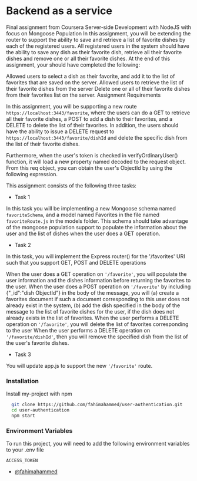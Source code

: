 # Backend as a service 

Final assignment from Coursera Server-side Development with NodeJS with focus on Mongoose Population
In this assignment, you will be extending the router to support the ability to save and retrieve a list of favorite dishes by each of the registered users. All registered users in the system should have the ability to save any dish as their favorite dish, retrieve all their favorite dishes and remove one or all their favorite dishes. At the end of this assignment, your should have completed the following:

Allowed users to select a dish as their favorite, and add it to the list of favorites that are saved on the server.
Allowed users to retrieve the list of their favorite dishes from the server
Delete one or all of their favorite dishes from their favorites list on the server.
Assignment Requirements

In this assignment, you will be supporting a new route `https://localhost:3443/favorite`, where the users can do a GET to retrieve all their favorite dishes, a POST to add a dish to their favorites, and a DELETE to delete the list of their favorites. In addition, the users should have the ability to issue a DELETE request to `https://localhost:3443/favorite/dishId` and delete the specific dish from the list of their favorite dishes.

Furthermore, when the user's token is checked in verifyOrdinaryUser() function, it will load a new property named decoded to the request object. From this req object, you can obtain the user's ObjectId by using the following expression. 

    
This assignment consists of the following three tasks:

- Task 1

In this task you will be implementing a new Mongoose schema named `favoriteSchema`, and a model named Favorites in the file named `favoriteRoute.js` in the models folder. This schema should take advantage of the mongoose population support to populate the information about the user and the list of dishes when the user does a GET operation.

- Task 2

In this task, you will implement the Express router() for the '/favorites' URI such that you support GET, POST and DELETE operations

When the user does a GET operation on `'/favorite'`, you will populate the user information and the dishes information before returning the favorites to the user.
When the user does a POST operation on `'/favorite'` by including {"_id":"dish ObjectId"} in the body of the message, you will (a) create a favorites document if such a document corresponding to this user does not already exist in the system, (b) add the dish specified in the body of the message to the list of favorite dishes for the user, if the dish does not already exists in the list of favorites.
When the user performs a DELETE operation on `'/favorite'`, you will delete the list of favorites corresponding to the user
When the user performs a DELETE operation on `'/favorite/dishId'`, then you will remove the specified dish from the list of the user's favorite dishes.
- Task 3

You will update app.js to support the new `'/favorite'` route.



### Installation

Install my-project with npm

```bash
  git clone https://github.com/fahimahammed/user-authentication.git
  cd user-authentication
  npm start
```

### Environment Variables

To run this project, you will need to add the following environment variables to your .env file

`ACCESS_TOKEN`



- [@fahimahammed](https://www.github.com/fahimahammed)